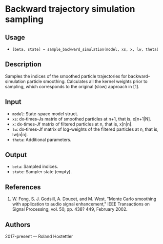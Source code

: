 # Backward trajectory simulation sampling
## Usage
* `[beta, state] = sample_backward_simulation(model, xs, x, lw, theta)`
 
## Description
Samples the indices of the smoothed particle trajectories for
backward-simulation particle smoothing. Calculates all the kernel weights
prior to sampling, which corresponds to the original (slow) approach in
[1].
 
## Input
* `model`: State-space model struct.
* `xs`: dx-times-Js matrix of smoothed particles at n+1, that is, 
   x[n+1|N].
* `x`: dx-times-Jf matrix of filtered particles at n, that is, x[n|n].
* `lw`: dx-times-Jf matrix of log-weights of the filtered particles at n,
   that is, lw[n|n].
* `theta`: Additional parameters.
 
## Output
* `beta`: Sampled indices.
* `state`: Sampler state (empty).
 
## References
1. W. Fong, S. J. Godsill, A. Doucet, and M. West, "Monte Carlo 
   smoothing with application to audio signal enhancement," IEEE 
   Transactions on Signal Processing, vol. 50, pp. 438? 449, February 
   2002.
 
## Authors
2017-present -- Roland Hostettler
